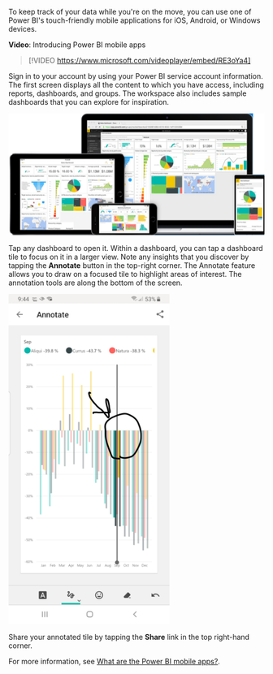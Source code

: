 To keep track of your data while you're on the move, you can use one of Power BI's touch-friendly mobile applications for iOS, Android, or Windows devices.

**Video**: Introducing Power BI mobile apps
> [!VIDEO https://www.microsoft.com/videoplayer/embed/RE3oYa4]

Sign in to your account by using your Power BI service account information. The first screen displays all the content to which you have access, including reports, dashboards, and groups. The workspace also includes sample dashboards that you can explore for inspiration.

![Photo of phones and tablets running the Power BI mobile apps.](../media/05-power-bi-desktop-mobile-apps.png)

Tap any dashboard to open it. Within a dashboard, you can tap a dashboard tile to focus on it in a larger view. Note any insights that you discover by tapping the **Annotate** button in the top-right corner. The Annotate feature allows you to draw on a focused tile to highlight areas of interest. The annotation tools are along the bottom of the screen.

![Screenshot from a smartphone showing drawn annotations over a visual.](../media/05-power-bi-desktop-phone-app.png)

Share your annotated tile by tapping the **Share** link in the top right-hand corner.

For more information, see [What are the Power BI mobile apps?](https://docs.microsoft.com/power-bi/consumer/mobile/mobile-apps-for-mobile-devices/?azure-portal=true).
